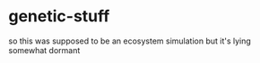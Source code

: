 # genetic-stuff

so this was supposed to be an ecosystem simulation but it's lying somewhat dormant
